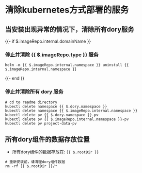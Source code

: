 # 清除kubernetes方式部署的服务

## 当安装出现异常的情况下，清除所有dory服务

{{- if $.imageRepo.internal.domainName }}
### 停止并清除 {{ $.imageRepo.type }} 服务

```shell script
helm -n {{ $.imageRepo.internal.namespace }} uninstall {{ $.imageRepo.internal.namespace }}
```
{{- end }}

### 停止并清除所有 dory 服务

```shell script
# cd to readme directory
kubectl delete namespace {{ $.dory.namespace }}
kubectl delete namespace {{ $.imageRepo.internal.namespace }}
kubectl delete pv {{ $.dory.namespace }}-pv
kubectl delete pv {{ $.imageRepo.internal.namespace }}-pv
kubectl delete pv project-data-pv
```

## 所有dory组件的数据存放位置

- 所有dory组件的数据存放在: `{{ $.rootDir }}`

```shell script
# 重新安装前，请清理dory组件数据
rm -rf {{ $.rootDir }}/*
```
